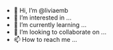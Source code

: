 - 👋 Hi, I’m @liviaemb
- 👀 I’m interested in ...
- 🌱 I’m currently learning ...
- 💞️ I’m looking to collaborate on ...
- 📫 How to reach me ...

<!---
liviaemb/liviaemb is a ✨ special ✨ repository because its `README.md` (this file) appears on your GitHub profile.
You can click the Preview link to take a look at your changes.
--->
